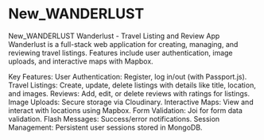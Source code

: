 # New_WANDERLUST
New_WANDERLUST
Wanderlust - Travel Listing and Review App
Wanderlust is a full-stack web application for creating, managing, and reviewing travel listings. Features include user authentication, image uploads, and interactive maps with Mapbox.

Key Features:
User Authentication: Register, log in/out (with Passport.js).
Travel Listings: Create, update, delete listings with details like title, location, and images.
Reviews: Add, edit, or delete reviews with ratings for listings.
Image Uploads: Secure storage via Cloudinary.
Interactive Maps: View and interact with locations using Mapbox.
Form Validation: Joi for form data validation.
Flash Messages: Success/error notifications.
Session Management: Persistent user sessions stored in MongoDB.
